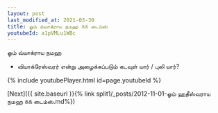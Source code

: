 ```yaml
---
layout: post
last_modified_at: 2021-03-30
title: ஓம் வ்யாக்ராய நமஹ ௧௧ டைம்ஸ்
youtubeId: a1pVMLu1WBc
---
```

 
 
 ஓம் வ்யாக்ராய நமஹ  
 
 -  வியாக்ரேஸ்வரர் என்று அழைக்கப்படும் கடவுள் யார் / புலி யார்? 
 
  
 
  
 
 
 
 
 
 


{% include youtubePlayer.html id=page.youtubeId %}
 
[Next]({{ site.baseurl }}{% link  split1/_posts/2012-11-01-ஓம் ஹதீஸ்வராய நமஹ ௧௧ டைம்ஸ்.md%})
 

